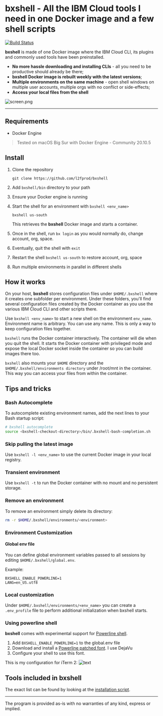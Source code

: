 # bxshell - All the IBM Cloud tools I need in one Docker image and a few shell scripts

[![Build Status](https://travis-ci.org/l2fprod/bxshell.svg)](https://travis-ci.org/l2fprod/bxshell)

**bxshell** is made of one Docker image where the IBM Cloud CLI, its plugins and commonly used tools have been preinstalled.

- **No more hassle downloading and installing CLIs** - all you need to be productive should already be there;
- **bxshell Docker image is rebuilt weekly with the latest versions**;
- **Multiple environments on the same machine** - open shell windows on multiple user accounts, multiple orgs with no conflict or side-effects;
- **Access your local files from the shell**

![screen.png](./screen.png)

---

## Requirements

* Docker Engine

> Tested on macOS Big Sur with Docker Engine - Community 20.10.5

## Install

1. Clone the repository

   ```
   git clone https://github.com/l2fprod/bxshell
   ```

1. Add `bxshell/bin` directory to your path

1. Ensure your Docker engine is running

1. Start the shell for an environment with `bxshell <env_name>`

   ```
   bxshell us-south
   ```

   This retrieves the **bxshell** Docker image and starts a container.

1. Once in the shell, run `bx login` as you would normally do, change account, org, space.

1. Eventually, quit the shell with `exit`

1. Restart the shell `bxshell us-south` to restore account, org, space

1. Run multiple environments in parallel in different shells

## How it works

On your host, **bxshell** stores configuration files under `$HOME/.bxshell` where it creates one subfolder per environment. Under these folders, you'll find several configuration files created by the Docker container as you use the various IBM Cloud CLI and other scripts there.

Use `bxshell <env_name>` to start a new shell on the environment `env_name`. Environment name is arbitrary. You can use any name. This is only a way to keep configuration files together.

`bxshell` runs the Docker container interactively. The container will die when you quit the shell. It starts the Docker container with privileged mode and expose the local Docker socket inside the container so you can build images there too.

`bxshell` also mounts your `$HOME` directory and the `$HOME/.bxshell/environments directory` under /root/mnt in the container. This way you can access your files from within the container.

## Tips and tricks

### Bash Autocomplete

To autocomplete existing environment names, add the next lines to your Bash startup script:

   ```sh
   # bxshell autocomplete
   source <bxshell-checkout-directory>/bin/.bxshell-bash-completion.sh
   ```

### Skip pulling the latest image

Use `bxshell -l <env_name>` to use the current Docker image in your local registry.

### Transient environment

Use `bxshell -t` to run the Docker container with no mount and no persistent storage.

### Remove an environment

To remove an environment simply delete its directory:

   ```sh
   rm -r $HOME/.bxshell/environments/<environment>
   ```

### Environment Customization

#### Global env file

You can define global environment variables passed to all sessions by editing `$HOME/.bxshell/global.env`.

Example:
   ```
   BXSHELL_ENABLE_POWERLINE=1
   LANG=en_US.utf8
   ```

### Local customization

Under `$HOME/.bxshell/environments/<env_name>` you can create a `.env_profile` file to perform additional initialization when bxshell starts.

### Using powerline shell

**bxshell** comes with experimental support for [Powerline shell](https://github.com/b-ryan/powerline-shell/).

1. Add `BXSHELL_ENABLE_POWERLINE=1` to the global.env file
1. Download and install a [Powerline patched font](https://github.com/powerline/fonts). I use DejaVu
1. Configure your shell to use this font.

This is my configuration for iTerm 2:
![text](iterm-preferences-text.png)

## Tools included in bxshell

The exact list can be found by looking at the [installation script](install.sh).

---

The program is provided as-is with no warranties of any kind, express or implied.
